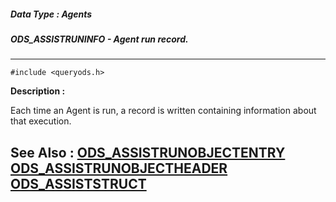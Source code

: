 ##### Data Type : Agents
##### ODS_ASSISTRUNINFO - Agent run record.
---
```
#include <queryods.h>
```
**Description :**

Each time an Agent is run, a record is written containing information about 
that execution.

**See Also :**
[ODS_ASSISTRUNOBJECTENTRY](/domino-c-api-docs/reference/Data/ODS_ASSISTRUNOBJECTENTRY)
[ODS_ASSISTRUNOBJECTHEADER](/domino-c-api-docs/reference/Data/ODS_ASSISTRUNOBJECTHEADER)
[ODS_ASSISTSTRUCT](/domino-c-api-docs/reference/Data/ODS_ASSISTSTRUCT)
---
